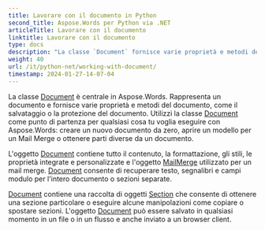 ```yaml
---
title: Lavorare con il documento in Python
second_title: Aspose.Words per Python via .NET
articleTitle: Lavorare con il documento
linktitle: Lavorare con il documento
type: docs
description: "La classe `Document` fornisce varie proprietà e metodi del documento utilizzando Python. Utilizzi la classe `Document` come punto di partenza per tutto ciò che desideri eseguire con Aspose.Words per Python. L'oggetto `Document` può essere salvato in un file o in un flusso e anche inviato a un browser."
weight: 40
url: /it/python-net/working-with-document/
timestamp: 2024-01-27-14-07-04
---
```


La classe [Document](https://reference.aspose.com/words/python-net/aspose.words/document/) è centrale in Aspose.Words. Rappresenta un documento e fornisce varie proprietà e metodi del documento, come il salvataggio o la protezione del documento. Utilizzi la classe [Document](https://reference.aspose.com/words/python-net/aspose.words/document/) come punto di partenza per qualsiasi cosa tu voglia eseguire con Aspose.Words: creare un nuovo documento da zero, aprire un modello per un Mail Merge o ottenere parti diverse da un documento.

L'oggetto [Document](https://reference.aspose.com/words/python-net/aspose.words/document/) contiene tutto il contenuto, la formattazione, gli stili, le proprietà integrate e personalizzate e l'oggetto [MailMerge](https://reference.aspose.com/words/python-net/aspose.words.mailmerging/mailmerge/) utilizzato per un mail merge. [Document](https://reference.aspose.com/words/python-net/aspose.words/document/) consente di recuperare testo, segnalibri e campi modulo per l'intero documento o sezioni separate.

[Document](https://reference.aspose.com/words/python-net/aspose.words/document/) contiene una raccolta di oggetti [Section](https://reference.aspose.com/words/python-net/aspose.words/section/) che consente di ottenere una sezione particolare o eseguire alcune manipolazioni come copiare o spostare sezioni. L'oggetto [Document](https://reference.aspose.com/words/python-net/aspose.words/document/) può essere salvato in qualsiasi momento in un file o in un flusso e anche inviato a un browser client.
